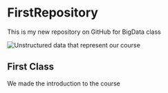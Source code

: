 # FirstRepository
This is my new repository on GitHub for BigData class

![Unstructured data that represent our course](https://github.com/Nicolas-Tolosa/FirstRepository/unstructured-data.png)


## First Class
We made the introduction to the course




